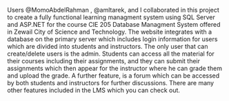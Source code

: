 Users @MomoAbdelRahman , @amltarek, and I collaborated in this project to create a fully functional learning managment system using SQL Server and ASP.NET for the course CIE 205 Database Managment System offered in Zewail City of Science and Technology. The website integrates with a database on the primary server which includes login information for users which are divided into students and instructors. The only user that can create/delete users is the admin. Students can access all the material for their courses including their assignments, and they can submit their assignments which then appear for the instructor where he can grade them and upload the grade. A further feature, is a forum which can be accessed by both students and instructors for further discussions. There are many other features included in the LMS which you can check out.
